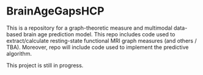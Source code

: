 # BrainAgeGapsHCP

This is a repository for a graph-theoretic measure and multimodal data-based brain age prediction model. This repo includes code used to extract/calculate resting-state functional MRI graph measures (and others / TBA). Moreover, repo will include code used to implement the predictive algorithm.

This project is still in progress.
